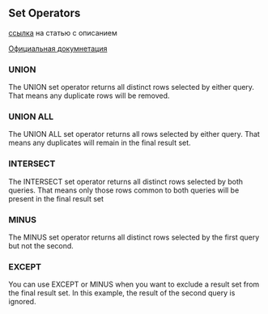 ## Set Operators

[ссылка](https://oracle-base.com/articles/misc/sql-for-beginners-set-operators) на статью с описанием 


[Официальная докумнетация](https://docs.oracle.com/en/database/oracle/oracle-database/21/sqlrf/The-UNION-ALL-INTERSECT-MINUS-Operators.html#GUID-B64FE747-586E-4513-945F-80CB197125EE)

### UNION

The UNION set operator returns all distinct rows selected by either query. That means any duplicate rows will be removed.

### UNION ALL

The UNION ALL set operator returns all rows selected by either query. That means any duplicates will remain in the final result set.

### INTERSECT

The INTERSECT set operator returns all distinct rows selected by both queries. That means only those rows common to both queries will be present in the final result set

### MINUS

The MINUS set operator returns all distinct rows selected by the first query but not the second. 

### EXCEPT 

You can use EXCEPT or MINUS when you want to exclude a result set from the final result set. In this example, the result of the second query is ignored.
